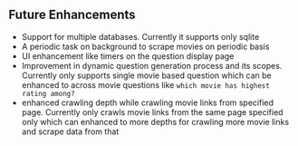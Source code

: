 ## Future Enhancements

- Support for multiple databases. Currently it supports only sqlite
- A periodic task on background to scrape movies on periodic basis
- UI enhancement like timers on the question display page
- Improvement in dynamic question generation process and its scopes. Currently only supports single movie based question which can be enhanced to across movie questions like ``which movie has highest rating among?``
- enhanced crawling depth while crawling movie links from specified page. Currently only crawls movie links from the same page specified only which can enhanced to more depths for crawling more movie links and scrape data from that
